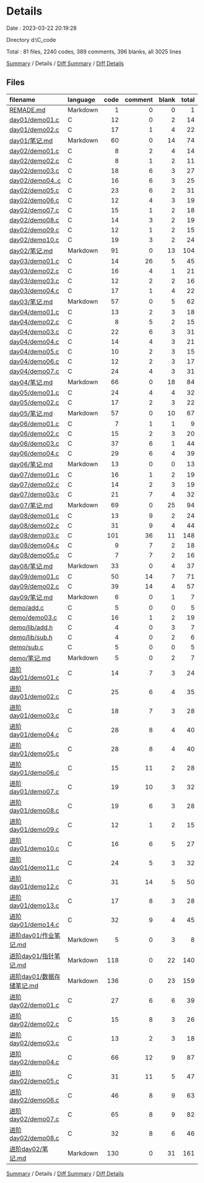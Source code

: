 # Details

Date : 2023-03-22 20:19:28

Directory d:\\C_code

Total : 81 files,  2240 codes, 389 comments, 396 blanks, all 3025 lines

[Summary](results.md) / Details / [Diff Summary](diff.md) / [Diff Details](diff-details.md)

## Files
| filename | language | code | comment | blank | total |
| :--- | :--- | ---: | ---: | ---: | ---: |
| [REMADE.md](/REMADE.md) | Markdown | 1 | 0 | 0 | 1 |
| [day01/demo01.c](/day01/demo01.c) | C | 12 | 0 | 2 | 14 |
| [day01/demo02.c](/day01/demo02.c) | C | 17 | 1 | 4 | 22 |
| [day01/笔记.md](/day01/%E7%AC%94%E8%AE%B0.md) | Markdown | 60 | 0 | 14 | 74 |
| [day02/demo01.c](/day02/demo01.c) | C | 8 | 2 | 4 | 14 |
| [day02/demo02.c](/day02/demo02.c) | C | 8 | 1 | 2 | 11 |
| [day02/demo03.c](/day02/demo03.c) | C | 18 | 6 | 3 | 27 |
| [day02/demo04..c](/day02/demo04..c) | C | 16 | 6 | 3 | 25 |
| [day02/demo05.c](/day02/demo05.c) | C | 23 | 6 | 2 | 31 |
| [day02/demo06.c](/day02/demo06.c) | C | 12 | 4 | 3 | 19 |
| [day02/demo07.c](/day02/demo07.c) | C | 15 | 1 | 2 | 18 |
| [day02/demo08.c](/day02/demo08.c) | C | 14 | 3 | 2 | 19 |
| [day02/demo09.c](/day02/demo09.c) | C | 12 | 1 | 2 | 15 |
| [day02/demo10.c](/day02/demo10.c) | C | 19 | 3 | 2 | 24 |
| [day02/笔记.md](/day02/%E7%AC%94%E8%AE%B0.md) | Markdown | 91 | 0 | 13 | 104 |
| [day03/demo01.c](/day03/demo01.c) | C | 14 | 26 | 5 | 45 |
| [day03/demo02.c](/day03/demo02.c) | C | 16 | 4 | 1 | 21 |
| [day03/demo03.c](/day03/demo03.c) | C | 12 | 2 | 2 | 16 |
| [day03/demo04.c](/day03/demo04.c) | C | 17 | 1 | 4 | 22 |
| [day03/笔记.md](/day03/%E7%AC%94%E8%AE%B0.md) | Markdown | 57 | 0 | 5 | 62 |
| [day04/demo01.c](/day04/demo01.c) | C | 13 | 2 | 3 | 18 |
| [day04/demo02.c](/day04/demo02.c) | C | 8 | 5 | 2 | 15 |
| [day04/demo03.c](/day04/demo03.c) | C | 22 | 6 | 3 | 31 |
| [day04/demo04.c](/day04/demo04.c) | C | 14 | 4 | 3 | 21 |
| [day04/demo05.c](/day04/demo05.c) | C | 10 | 2 | 3 | 15 |
| [day04/demo06.c](/day04/demo06.c) | C | 12 | 2 | 3 | 17 |
| [day04/demo07.c](/day04/demo07.c) | C | 24 | 4 | 3 | 31 |
| [day04/笔记.md](/day04/%E7%AC%94%E8%AE%B0.md) | Markdown | 66 | 0 | 18 | 84 |
| [day05/demo01.c](/day05/demo01.c) | C | 24 | 4 | 4 | 32 |
| [day05/demo02.c](/day05/demo02.c) | C | 17 | 2 | 3 | 22 |
| [day05/笔记.md](/day05/%E7%AC%94%E8%AE%B0.md) | Markdown | 57 | 0 | 10 | 67 |
| [day06/demo01.c](/day06/demo01.c) | C | 7 | 1 | 1 | 9 |
| [day06/demo02.c](/day06/demo02.c) | C | 15 | 2 | 3 | 20 |
| [day06/demo03.c](/day06/demo03.c) | C | 37 | 6 | 1 | 44 |
| [day06/demo04.c](/day06/demo04.c) | C | 29 | 6 | 4 | 39 |
| [day06/笔记.md](/day06/%E7%AC%94%E8%AE%B0.md) | Markdown | 13 | 0 | 0 | 13 |
| [day07/demo01.c](/day07/demo01.c) | C | 16 | 1 | 2 | 19 |
| [day07/demo02.c](/day07/demo02.c) | C | 14 | 2 | 3 | 19 |
| [day07/demo03.c](/day07/demo03.c) | C | 21 | 7 | 4 | 32 |
| [day07/笔记.md](/day07/%E7%AC%94%E8%AE%B0.md) | Markdown | 69 | 0 | 25 | 94 |
| [day08/demo01.c](/day08/demo01.c) | C | 13 | 9 | 2 | 24 |
| [day08/demo02.c](/day08/demo02.c) | C | 31 | 9 | 4 | 44 |
| [day08/demo03.c](/day08/demo03.c) | C | 101 | 36 | 11 | 148 |
| [day08/demo04.c](/day08/demo04.c) | C | 9 | 7 | 2 | 18 |
| [day08/demo05.c](/day08/demo05.c) | C | 7 | 7 | 2 | 16 |
| [day08/笔记.md](/day08/%E7%AC%94%E8%AE%B0.md) | Markdown | 33 | 0 | 4 | 37 |
| [day09/demo01.c](/day09/demo01.c) | C | 50 | 14 | 7 | 71 |
| [day09/demo02.c](/day09/demo02.c) | C | 39 | 14 | 4 | 57 |
| [day09/笔记.md](/day09/%E7%AC%94%E8%AE%B0.md) | Markdown | 6 | 0 | 1 | 7 |
| [demo/add.c](/demo/add.c) | C | 5 | 0 | 0 | 5 |
| [demo/demo03.c](/demo/demo03.c) | C | 16 | 1 | 2 | 19 |
| [demo/lib/add.h](/demo/lib/add.h) | C | 4 | 0 | 3 | 7 |
| [demo/lib/sub.h](/demo/lib/sub.h) | C | 4 | 0 | 2 | 6 |
| [demo/sub.c](/demo/sub.c) | C | 5 | 0 | 0 | 5 |
| [demo/笔记.md](/demo/%E7%AC%94%E8%AE%B0.md) | Markdown | 5 | 0 | 2 | 7 |
| [进阶day01/demo01.c](/%E8%BF%9B%E9%98%B6day01/demo01.c) | C | 14 | 7 | 3 | 24 |
| [进阶day01/demo02.c](/%E8%BF%9B%E9%98%B6day01/demo02.c) | C | 25 | 6 | 4 | 35 |
| [进阶day01/demo03.c](/%E8%BF%9B%E9%98%B6day01/demo03.c) | C | 18 | 7 | 3 | 28 |
| [进阶day01/demo04.c](/%E8%BF%9B%E9%98%B6day01/demo04.c) | C | 28 | 8 | 4 | 40 |
| [进阶day01/demo05.c](/%E8%BF%9B%E9%98%B6day01/demo05.c) | C | 28 | 8 | 4 | 40 |
| [进阶day01/demo06.c](/%E8%BF%9B%E9%98%B6day01/demo06.c) | C | 15 | 11 | 2 | 28 |
| [进阶day01/demo07.c](/%E8%BF%9B%E9%98%B6day01/demo07.c) | C | 19 | 10 | 3 | 32 |
| [进阶day01/demo08.c](/%E8%BF%9B%E9%98%B6day01/demo08.c) | C | 19 | 6 | 3 | 28 |
| [进阶day01/demo09.c](/%E8%BF%9B%E9%98%B6day01/demo09.c) | C | 12 | 1 | 2 | 15 |
| [进阶day01/demo10.c](/%E8%BF%9B%E9%98%B6day01/demo10.c) | C | 16 | 6 | 5 | 27 |
| [进阶day01/demo11.c](/%E8%BF%9B%E9%98%B6day01/demo11.c) | C | 24 | 5 | 3 | 32 |
| [进阶day01/demo12.c](/%E8%BF%9B%E9%98%B6day01/demo12.c) | C | 31 | 14 | 5 | 50 |
| [进阶day01/demo13.c](/%E8%BF%9B%E9%98%B6day01/demo13.c) | C | 17 | 8 | 3 | 28 |
| [进阶day01/demo14.c](/%E8%BF%9B%E9%98%B6day01/demo14.c) | C | 32 | 9 | 4 | 45 |
| [进阶day01/作业笔记.md](/%E8%BF%9B%E9%98%B6day01/%E4%BD%9C%E4%B8%9A%E7%AC%94%E8%AE%B0.md) | Markdown | 5 | 0 | 3 | 8 |
| [进阶day01/指针笔记.md](/%E8%BF%9B%E9%98%B6day01/%E6%8C%87%E9%92%88%E7%AC%94%E8%AE%B0.md) | Markdown | 118 | 0 | 22 | 140 |
| [进阶day01/数据存储笔记.md](/%E8%BF%9B%E9%98%B6day01/%E6%95%B0%E6%8D%AE%E5%AD%98%E5%82%A8%E7%AC%94%E8%AE%B0.md) | Markdown | 136 | 0 | 23 | 159 |
| [进阶day02/demo01.c](/%E8%BF%9B%E9%98%B6day02/demo01.c) | C | 27 | 6 | 6 | 39 |
| [进阶day02/demo02.c](/%E8%BF%9B%E9%98%B6day02/demo02.c) | C | 15 | 8 | 3 | 26 |
| [进阶day02/demo03.c](/%E8%BF%9B%E9%98%B6day02/demo03.c) | C | 13 | 2 | 3 | 18 |
| [进阶day02/demo04.c](/%E8%BF%9B%E9%98%B6day02/demo04.c) | C | 66 | 12 | 9 | 87 |
| [进阶day02/demo05.c](/%E8%BF%9B%E9%98%B6day02/demo05.c) | C | 31 | 11 | 5 | 47 |
| [进阶day02/demo06.c](/%E8%BF%9B%E9%98%B6day02/demo06.c) | C | 46 | 8 | 9 | 63 |
| [进阶day02/demo07.c](/%E8%BF%9B%E9%98%B6day02/demo07.c) | C | 65 | 8 | 9 | 82 |
| [进阶day02/demo08.c](/%E8%BF%9B%E9%98%B6day02/demo08.c) | C | 32 | 8 | 6 | 46 |
| [进阶day02/笔记.md](/%E8%BF%9B%E9%98%B6day02/%E7%AC%94%E8%AE%B0.md) | Markdown | 130 | 0 | 31 | 161 |

[Summary](results.md) / Details / [Diff Summary](diff.md) / [Diff Details](diff-details.md)